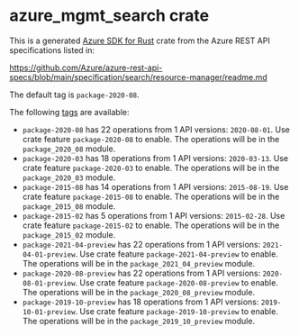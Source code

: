 # azure_mgmt_search crate

This is a generated [Azure SDK for Rust](https://github.com/Azure/azure-sdk-for-rust) crate from the Azure REST API specifications listed in:

https://github.com/Azure/azure-rest-api-specs/blob/main/specification/search/resource-manager/readme.md

The default tag is `package-2020-08`.

The following [tags](https://github.com/Azure/azure-sdk-for-rust/blob/main/services/tags.md) are available:

- `package-2020-08` has 22 operations from 1 API versions: `2020-08-01`. Use crate feature `package-2020-08` to enable. The operations will be in the `package_2020_08` module.
- `package-2020-03` has 18 operations from 1 API versions: `2020-03-13`. Use crate feature `package-2020-03` to enable. The operations will be in the `package_2020_03` module.
- `package-2015-08` has 14 operations from 1 API versions: `2015-08-19`. Use crate feature `package-2015-08` to enable. The operations will be in the `package_2015_08` module.
- `package-2015-02` has 5 operations from 1 API versions: `2015-02-28`. Use crate feature `package-2015-02` to enable. The operations will be in the `package_2015_02` module.
- `package-2021-04-preview` has 22 operations from 1 API versions: `2021-04-01-preview`. Use crate feature `package-2021-04-preview` to enable. The operations will be in the `package_2021_04_preview` module.
- `package-2020-08-preview` has 22 operations from 1 API versions: `2020-08-01-preview`. Use crate feature `package-2020-08-preview` to enable. The operations will be in the `package_2020_08_preview` module.
- `package-2019-10-preview` has 18 operations from 1 API versions: `2019-10-01-preview`. Use crate feature `package-2019-10-preview` to enable. The operations will be in the `package_2019_10_preview` module.
